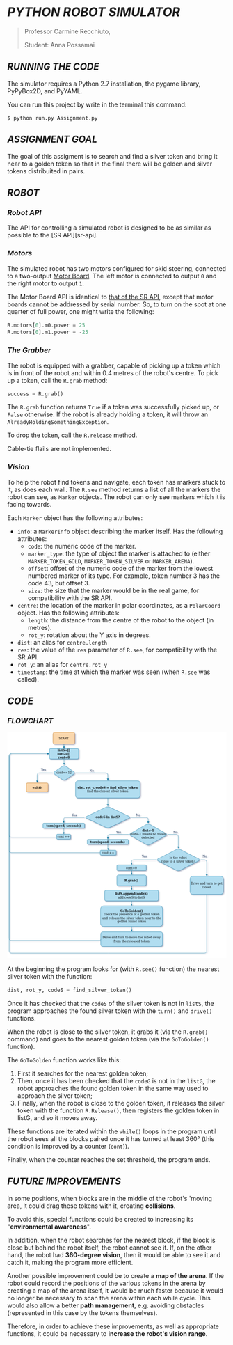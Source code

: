 
# *PYTHON ROBOT SIMULATOR*

> Professor Carmine Recchiuto, <p>Student: Anna Possamai


## *RUNNING THE CODE*
The simulator requires a Python 2.7 installation, the pygame library, PyPyBox2D, and PyYAML.

You can run this project by write in the terminal this command:
```
$ python run.py Assignment.py
```

## *ASSIGNMENT GOAL*

The goal of this assigment is to search and find a silver token and bring it near to a golden token so that in the final there will be golden and silver tokens distribuited in pairs.

## *ROBOT*


### *Robot API*


The API for controlling a simulated robot is designed to be as similar as possible to the [SR API][sr-api].

### *Motors* ###

The simulated robot has two motors configured for skid steering, connected to a two-output [Motor Board](https://studentrobotics.org/docs/kit/motor_board). The left motor is connected to output `0` and the right motor to output `1`.

The Motor Board API is identical to [that of the SR API](https://studentrobotics.org/docs/programming/sr/motors/), except that motor boards cannot be addressed by serial number. So, to turn on the spot at one quarter of full power, one might write the following:

```python
R.motors[0].m0.power = 25
R.motors[0].m1.power = -25
```

### *The Grabber* ###

The robot is equipped with a grabber, capable of picking up a token which is in front of the robot and within 0.4 metres of the robot's centre. To pick up a token, call the `R.grab` method:

```python
success = R.grab()
```

The `R.grab` function returns `True` if a token was successfully picked up, or `False` otherwise. If the robot is already holding a token, it will throw an `AlreadyHoldingSomethingException`.


To drop the token, call the `R.release` method.

Cable-tie flails are not implemented.

### *Vision* ###

To help the robot find tokens and navigate, each token has markers stuck to it, as does each wall. The `R.see` method returns a list of all the markers the robot can see, as `Marker` objects. The robot can only see markers which it is facing towards.

Each `Marker` object has the following attributes:

* `info`: a `MarkerInfo` object describing the marker itself. Has the following attributes:
  * `code`: the numeric code of the marker.
  * `marker_type`: the type of object the marker is attached to (either `MARKER_TOKEN_GOLD`, `MARKER_TOKEN_SILVER` or `MARKER_ARENA`).
  * `offset`: offset of the numeric code of the marker from the lowest numbered marker of its type. For example, token number 3 has the code 43, but offset 3.
  * `size`: the size that the marker would be in the real game, for compatibility with the SR API.
* `centre`: the location of the marker in polar coordinates, as a `PolarCoord` object. Has the following attributes:
  * `length`: the distance from the centre of the robot to the object (in metres).
  * `rot_y`: rotation about the Y axis in degrees.
* `dist`: an alias for `centre.length`
* `res`: the value of the `res` parameter of `R.see`, for compatibility with the SR API.
* `rot_y`: an alias for `centre.rot_y`
* `timestamp`: the time at which the marker was seen (when `R.see` was called).

## *CODE* ##

### *FLOWCHART* ###
![Flowchart](FinalFlowchart.png )


At the beginning the program looks for (with `R.see()` function) the nearest silver token with the function:
```python    
dist, rot_y, codeS = find_silver_token()
```
Once it has checked that the `codeS` of the silver token is not in `listS`, the program approaches the found silver token with the `turn()` and `drive()` functions.

When the robot is close to the silver token, it grabs it (via the `R.grab()` command) and goes to the nearest golden token (via the `GoToGolden()` function).

The `GoToGolden` function works like this:
1. First it searches for the nearest golden token;
2. Then, once it has been checked that the `codeG` is not in the `listG`, the robot approaches the found golden token in the same way used to approach the silver token;
3. Finally, when the robot is close to the golden token, it releases the silver token with the function `R.Release()`, then registers the golden token in listG, and so it moves away.

These functions are iterated within the `while()` loops in the program until the robot sees all the blocks paired once it has turned at least 360° (this condition is improved by a counter (`cont`)).

Finally, when the counter reaches the set threshold, the program ends.

## *FUTURE IMPROVEMENTS*

In some positions, when blocks are in the middle of the robot's 'moving area, it could drag these tokens with it, creating **collisions**.

To avoid this, special functions could be created to increasing its "**environmental awareness**".

In addition, when the robot searches for the nearest block, if the block is close but behind the robot itself, the robot cannot see it. If, on the other hand, the robot had **360-degree vision**, then it would be able to see it and catch it, making the program more efficient.

Another possible improvement could be to create a **map of the arena**. If the robot could record the positions of the various tokens in the arena by creating a map of the arena itself, it would be much faster because it would no longer be necessary to scan the arena within each while cycle. 
This would also allow a better **path management**, e.g. avoiding obstacles (represented in this case by the tokens themselves).
 
Therefore, in order to achieve these improvements, as well as appropriate functions, it could be necessary to **increase the robot's vision range**.
